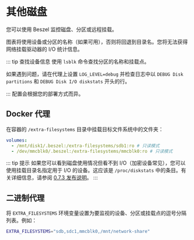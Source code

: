 # 其他磁盘

您可以使用 Beszel 监控磁盘、分区或远程挂载。

图表将使用设备或分区的名称（如果可用），否则将回退到目录名。您将无法获得网络挂载驱动器的 I/O 统计信息。

::: tip 查找设备信息
使用 `lsblk` 命令查找分区的名称和挂载点。

如果遇到问题，请在代理上设置 `LOG_LEVEL=debug` 并检查日志中以 `DEBUG Disk partitions` 和 `DEBUG Disk I/O diskstats` 开头的行。

:::
配置会根据您的部署方式而异。

## Docker 代理

在容器的 `/extra-filesystems` 目录中挂载目标文件系统中的文件夹：

```yaml
volumes:
  - /mnt/disk1/.beszel:/extra-filesystems/sdb1:ro # 只读模式
  - /dev/mmcblk0/.beszel:/extra-filesystems/mmcblk0:ro # 只读模式
```

::: tip 提示
如果您可以看到磁盘使用情况但看不到 I/O（加密设备常见），您可以使用挂载目录名指定用于 I/O 的设备。这应该是 `/proc/diskstats` 中的条目。有关详细信息，请参阅 [0.7.3 发布说明](https://github.com/henrygd/beszel/releases/tag/v0.7.3)。
:::

## 二进制代理

将 `EXTRA_FILESYSTEMS` 环境变量设置为要监视的设备、分区或挂载点的逗号分隔列表。例如：

```bash
EXTRA_FILESYSTEMS="sdb,sdc1,mmcblk0,/mnt/network-share"
```
